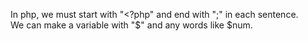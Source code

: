 In php, we must start with "<?php" and end with ";" in each sentence.  
We can make a variable with "$" and any words like $num.  

